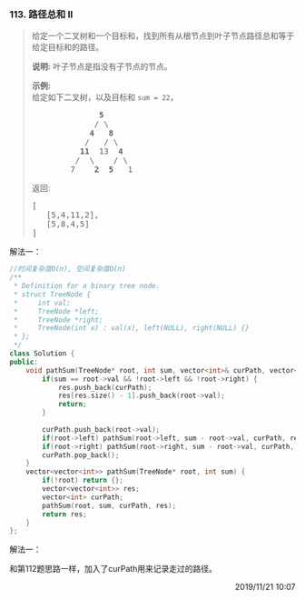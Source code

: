 ### 113. 路径总和 II
> <div class="notranslate"><p>给定一个二叉树和一个目标和，找到所有从根节点到叶子节点路径总和等于给定目标和的路径。</p>
> 
> <p><strong>说明:</strong>&nbsp;叶子节点是指没有子节点的节点。</p>
> 
> <p><strong>示例:</strong><br>
> 给定如下二叉树，以及目标和&nbsp;<code>sum = 22</code>，</p>
> 
> <pre>              <strong>5</strong>
>              / \
>             <strong>4</strong>   <strong>8</strong>
>            /   / \
>           <strong>11</strong>  13  <strong>4</strong>
>          /  \    / \
>         7    <strong>2</strong>  <strong>5</strong>   1
> </pre>
> 
> <p>返回:</p>
> 
> <pre>[
>    [5,4,11,2],
>    [5,8,4,5]
> ]
> </pre>
> </div>

解法一：
```cpp
//时间复杂度O(n), 空间复杂度O(n)
/**
 * Definition for a binary tree node.
 * struct TreeNode {
 *     int val;
 *     TreeNode *left;
 *     TreeNode *right;
 *     TreeNode(int x) : val(x), left(NULL), right(NULL) {}
 * };
 */
class Solution {
public:
    void pathSum(TreeNode* root, int sum, vector<int>& curPath, vector<vector<int>>& res) {
        if(sum == root->val && !root->left && !root->right) {
            res.push_back(curPath);
            res[res.size() - 1].push_back(root->val);
            return;
        }
        
        curPath.push_back(root->val);
        if(root->left) pathSum(root->left, sum - root->val, curPath, res);
        if(root->right) pathSum(root->right, sum - root->val, curPath, res);
        curPath.pop_back();
    }
    vector<vector<int>> pathSum(TreeNode* root, int sum) {
        if(!root) return {};
        vector<vector<int>> res;
        vector<int> curPath;
        pathSum(root, sum, curPath, res);
        return res;
    }
};
```

解法一：

和第112题思路一样，加入了curPath用来记录走过的路径。

<div style="text-align: right"> 2019/11/21 10:07 </div>
